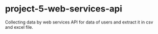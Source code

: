# project-5-web-services-api
Collecting data by web services API  for data of users and extract it in csv and excel file.
